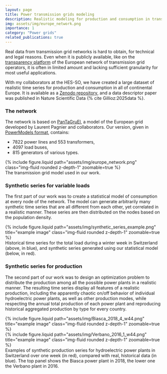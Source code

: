 ```yaml
---
layout: page
title: Power transmission grids modeling
description: Realistic modeling for production and consumption in transmission networks
img: assets/img/europe_network.png
importance: 1
category: "Power grids"
related_publications: true
---
```


Real data from transmission grid networks is hard to obtain, for technical and legal reasons.
Even when it is publicly available, like on the [transparency platform](https://transparency.entsoe.eu/) of the European network of transmission grid operators, it is often in limited amount and lacking sufficient granularity for most useful applications.

With my collaborators at the HES-SO, we have created a large dataset of realistic time series for production and consumption in all of continental Europe. It is available as a [Zenodo repository](https://zenodo.org/records/13378476), and a data descriptor paper was published in Nature Scientific Data {% cite Gillioz:2025data %}.

### The network

The network is based on [PanTaGruEl](https://zenodo.org/records/2642175), a model of the European grid developed by Laurent Pagnier and collaborators.
Our version, given in [PowerModels format](https://lanl-ansi.github.io/PowerModels.jl/), contains:

- 7822 power lines and 553 transformers,
- 4097 load buses,
- 815 generators of various types.

<div class="row justify-content-sm-center">
  <div class="col col-lg-6">
    {% include figure.liquid path="assets/img/europe_network.png" class="img-fluid rounded z-depth-1" zoomable=true %} 
  </div>
</div>
<div class="caption">
    The transmission grid model used in our work.
</div>

### Synthetic series for variable loads

The first part of our work was to create a statistical model of consumption at every node of the network. The model can generate arbitrarily many synthetic time series that are all different from each other, yet correlated in a realistic manner. These series are then distributed on the nodes based on the population density.

<div class="row justify-content-sm-center">
  <div class="col col-lg-8">
    {% include figure.liquid path="assets/img/synthetic_series_example.png" title="example image" class="img-fluid rounded z-depth-1"  zoomable=true %}
  </div>
</div>
<div class="caption">
	Historical time series for the total load during a winter week in Switzerland (above, in blue), and synthetic series generated using our statistical model (below, in red).
</div>

### Synthetic series for production

The second part of our work was to design an optimization problem to distribute the production among all the possible power plants in a realistic manner. The resulting time series display all features of a realistic production, including the apparently chaotic on/off behavior of individual hydroelectric power plants, as well as other production modes, while respecting the annual total production of each power plant and reproducing historical aggregated production by type for every country.

<div class="row justify-content-sm-center">
  <div class="col col-lg-10">
    {% include figure.liquid path="assets/img/Biasca_2018_4_w44.png" title="example image" class="img-fluid rounded z-depth-1" zoomable=true %}
  </div>
</div>
<div class="row justify-content-sm-center">
  <div class="col col-lg-10">
    {% include figure.liquid path="assets/img/Verbano_2016_1_w44.png" title="example image" class="img-fluid rounded z-depth-1" zoomable=true %}
  </div>
</div>
<div class="caption">
    Examples of synthetic production series for hydroelectric power plants in Switzerland over one week (in red), compared with real, historical data (in blue).
    The top panel shows the Biasca power plant in 2018, the lower one the Verbano plant in 2016.
</div>
